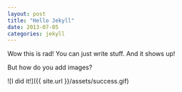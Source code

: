 ```yaml
---
layout: post
title: "Hello Jekyll"
date: 2013-07-05
categories: jekyll
---
```


Wow this is rad! You can just write stuff. And it shows up!

But how do you add images?

![I did it!]({{ site.url }}/assets/success.gif)